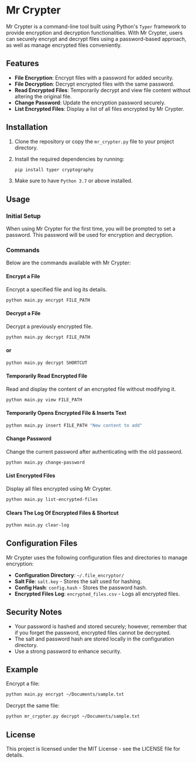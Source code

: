 
# Mr Crypter

Mr Crypter is a command-line tool built using Python's `Typer` framework to provide encryption and decryption functionalities. 
With Mr Crypter, users can securely encrypt and decrypt files using a password-based approach, as well as manage encrypted files conveniently.

## Features
- **File Encryption**: Encrypt files with a password for added security.
- **File Decryption**: Decrypt encrypted files with the same password.
- **Read Encrypted Files**: Temporarily decrypt and view file content without altering the original file.
- **Change Password**: Update the encryption password securely.
- **List Encrypted Files**: Display a list of all files encrypted by Mr Crypter.

## Installation

1. Clone the repository or copy the `mr_crypter.py` file to your project directory.
2. Install the required dependencies by running:

    ```bash
    pip install typer cryptography
    ```

3. Make sure to have `Python 3.7` or above installed.

## Usage

### Initial Setup
When using Mr Crypter for the first time, you will be prompted to set a password. This password will be used for encryption and decryption.

### Commands
Below are the commands available with Mr Crypter:

#### Encrypt a File
Encrypt a specified file and log its details.

```bash
python main.py encrypt FILE_PATH
```

#### Decrypt a File
Decrypt a previously encrypted file.

```bash
python main.py decrypt FILE_PATH
```
#### or

```bash
python main.py decrypt SHORTCUT
```
#### Temporarily Read Encrypted File
Read and display the content of an encrypted file without modifying it.

```bash
python main.py view FILE_PATH
```

#### Temporarily Opens Encrypted File & Inserts Text
```bash
python main.py insert FILE_PATH "New content to add"
```

#### Change Password
Change the current password after authenticating with the old password.

```bash
python main.py change-password
```

#### List Encrypted Files
Display all files encrypted using Mr Crypter.

```bash
python main.py list-encrypted-files
```

#### Clears The Log Of Encrypted Files & Shortcut

```bash
python main.py clear-log
```

## Configuration Files

Mr Crypter uses the following configuration files and directories to manage encryption:

- **Configuration Directory**: `~/.file_encryptor/`
- **Salt File**: `salt.key` - Stores the salt used for hashing.
- **Config Hash**: `config.hash` - Stores the password hash.
- **Encrypted Files Log**: `encrypted_files.csv` - Logs all encrypted files.

## Security Notes
- Your password is hashed and stored securely; however, remember that if you forget the password, encrypted files cannot be decrypted.
- The salt and password hash are stored locally in the configuration directory.
- Use a strong password to enhance security.

## Example

Encrypt a file:

```bash
python main.py encrypt ~/Documents/sample.txt
```

Decrypt the same file:

```bash
python mr_crypter.py decrypt ~/Documents/sample.txt
```

## License
This project is licensed under the MIT License - see the LICENSE file for details.
